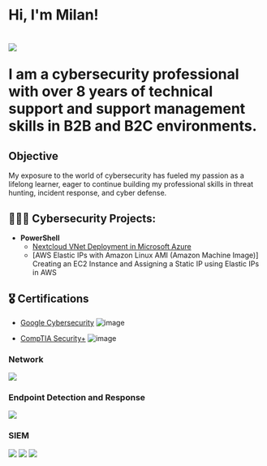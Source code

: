 <h1>Hi, I'm Milan! <br/><a href="https://github.com/milanepps1"></a> <h1> 
<a href="https://linkedin.com/milanepps"></a>
<img src="https://img.shields.io/badge/-LinkedIn-0072b1?&style=for-the-badge&logo=linkedin&logoColor=white" />

I am a cybersecurity professional with over 8 years of technical support and support management skills in B2B and B2C environments.

## Objective

My exposure to the world of cybersecurity has fueled my passion as a lifelong learner, eager to continue building my professional skills in threat hunting, incident response, and cyber defense.


<h2>👨🏾‍💻 Cybersecurity Projects:</h2>

- <b>PowerShell</b>
  - <a href="https://github.com/milanepps1/Azure-Web-Server-VM/tree/main"> Nextcloud VNet Deployment in Microsoft Azure</a>
  - [AWS Elastic IPs with Amazon Linux AMI (Amazon Machine Image)] Creating an EC2 Instance and Assigning a Static IP using Elastic IPs in AWS 



<h2>🎖️ Certifications</h2>

- <a href="https://www.coursera.org/account/accomplishments/specialization/certificate/AB7B9ZDX85LE">Google Cybersecurity</a> ![image](https://github.com/milanepps1/milanepps1/assets/52061015/45dab559-9510-4b44-8e37-03b835aeef12)

- <a href="https://www.credly.com/badges/16708cc0-1513-4830-8ecc-07c8a437f848/public_url">CompTIA Security+</a> ![image](https://github.com/milanepps1/milanepps1/assets/52061015/8ad3ba45-bfac-4c29-b5a7-7ce4ff3a0726)


### Network
<div>
    <img src="https://img.shields.io/badge/-Wireshark-1679A7?&style=for-the-badge&logo=Wireshark&logoColor=white" />
    

</div>

### Endpoint Detection and Response
<div>
    <img src="https://img.shields.io/badge/-Bitdefender-red?&style=for-the-badge&logo=Microsoft&logoColor=white" />
    
</div>

### SIEM
<div>
    <img src="https://img.shields.io/badge/-Microsoft_Sentinel-blue?&style=for-the-badge&logo=Microsoft&logoColor=white" />
    <img src="https://img.shields.io/badge/Splunk-white?&style=for-the-badge&color=orange" />
    <img src="https://img.shields.io/badge/-Nessus-purple?&style=for-the-badge&logo=Suricata&logoColor=white" />
</div>


<!--
**milanepps1/milanepps1** is a ✨ _special_ ✨ repository because its `README.md` (this file) appears on your GitHub profile.

Here are some ideas to get you started:

- 🔭 I’m currently working on ...
- 🌱 I’m currently learning ...
- 👯 I’m looking to collaborate on ...
- 🤔 I’m looking for help with ...
- 💬 Ask me about ...
- 📫 How to reach me: ...
- ⚡ Fun fact: ...
-->







